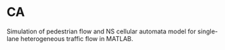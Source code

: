 # CA
Simulation of pedestrian flow and NS cellular automata model for single-lane heterogeneous traffic flow in MATLAB.
